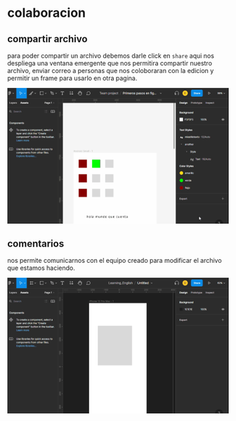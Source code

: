 # colaboracion

## compartir archivo

para poder compartir un archivo debemos darle click en `share` aqui nos despliega una ventana emergente que nos permitira compartir nuestro archivo, enviar correo a personas que nos coloboraran con la edicion y permitir un frame para usarlo en otra pagina.

![compartir](0_img/compartir_archivo.gif)

## comentarios

nos permite comunicarnos con el equipo creado para modificar el archivo que estamos haciendo. 

![comentarios](0_img/comentarios.gif)
